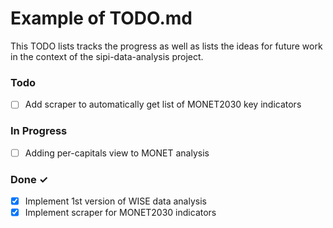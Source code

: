 # Example of TODO.md

This TODO lists tracks the progress as well as lists the
ideas for future work in the context of the sipi-data-analysis
project.


### Todo

- [ ] Add scraper to automatically get list of MONET2030 key indicators

### In Progress

- [ ] Adding per-capitals view to MONET analysis  

### Done ✓

- [x] Implement 1st version of WISE data analysis 
- [x] Implement scraper for MONET2030 indicators  
